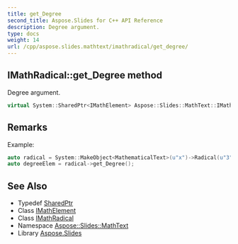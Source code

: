 ```yaml
---
title: get_Degree
second_title: Aspose.Slides for C++ API Reference
description: Degree argument.
type: docs
weight: 14
url: /cpp/aspose.slides.mathtext/imathradical/get_degree/
---
```

## IMathRadical::get_Degree method


Degree argument.

```cpp
virtual System::SharedPtr<IMathElement> Aspose::Slides::MathText::IMathRadical::get_Degree()=0
```

## Remarks


Example: 
```cpp
auto radical = System::MakeObject<MathematicalText>(u"x")->Radical(u"3"); // cube root
auto degreeElem = radical->get_Degree();
```

## See Also

* Typedef [SharedPtr](../../../system/sharedptr/)
* Class [IMathElement](../../imathelement/)
* Class [IMathRadical](../)
* Namespace [Aspose::Slides::MathText](../../)
* Library [Aspose.Slides](../../../)
